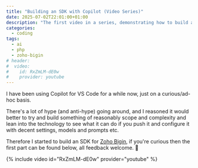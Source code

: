 ```yaml
---
title: "Building an SDK with Copilot (Video Series)"
date: 2025-07-02T22:01:00+01:00
description: "The first video in a series, demonstrating how to build a PHP package with VS Code and Copilot."
categories:
  - coding
tags:
  - ai
  - php
  - zoho-bigin
# header:
#  video:
#    id: RxZmLM-dE0w
#    provider: youtube
---
```


I have been using Copilot for VS Code for a while now, just on a curious/ad-hoc basis.

There's a lot of hype (and anti-hype) going around, and I reasoned it would better to try and build something of reasonably scope and complexity and lean into the technology to see what it can do if you push it and configure it with decent settings, models and prompts etc.

Therefore I started to build an SDK for [Zoho Bigin](https://www.bigin.com/), if you're curious then the first part can be found below, all feedback welcome. 🙂

{% include video id="RxZmLM-dE0w" provider="youtube" %}
